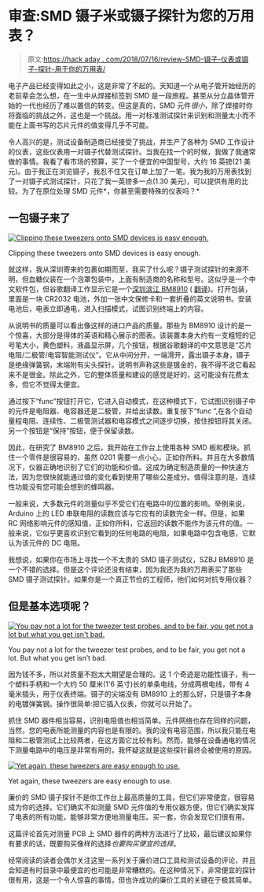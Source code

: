 # 审查:SMD 镊子米或镊子探针为您的万用表？

> 原文:[https://hack aday . com/2018/07/16/review-SMD-镊子-仪表或镊子-探针-用于你的万用表/](https://hackaday.com/2018/07/16/review-smd-tweezer-meter-or-tweezer-probes-for-your-multimeter/)

电子产品已经变得如此之小，这是非常了不起的。天知道一个从电子管开始经历的老前辈会怎么想，在一生中从焊接标签到 SMD 是一段旅程。甚至从分立晶体管开始的一代也经历了难以置信的转变。但这是真的，SMD 元件*很小*，除了焊接时你将面临的挑战之外，这也是一个挑战。用一对标准测试探针来识别和测量太小而不能在上面书写的芯片元件的值变得几乎不可能。

令人高兴的是，测试设备制造商已经接受了挑战，并生产了各种为 SMD 工作设计的仪表，这些仪表用一对镊子代替测试探针。当我在找一个的时候，我做了我通常做的事情。我看了看市场的预算，买了一个便宜的中国型号，大约 16 英镑(21 美元)。由于我正在浏览镊子，我忍不住又在订单上加了一笔。我为我的万用表找到了一对镊子式测试探针，只花了我一英镑多一点(1.30 美元)，可以提供有用的比较。为了在原位处理 SMD 元件*，你甚至需要特殊的仪表吗？*

## 一包镊子来了

[![Clipping these tweezers onto SMD devices is easy enough.](../Images/53be33f65efae26e836dc28bbb7eaacb.png)](https://hackaday.com/wp-content/uploads/2018/06/smd-tweezer-bm8910.jpg)

Clipping these tweezers onto SMD devices is easy enough.

就这样，我从深圳寄来的包裹如期而至，我买了什么呢？镊子测试探针的来源不明，但血糖仪装在一个泡罩包装中，上面有制造商的名称和型号。这似乎是一个中文软件包，但谷歌翻译工作显示它是一个[深圳滨江 BM8910](http://www.cnbjyb.com/index.php?m=content&c=index&a=show&catid=36&id=87) ( [翻译](https://translate.google.com/translate?sl=auto&tl=en&js=y&prev=_t&hl=en&ie=UTF-8&u=http%3A%2F%2Fwww.cnbjyb.com%2Findex.php%3Fm%3Dcontent%26c%3Dindex%26a%3Dshow%26catid%3D36%26id%3D87&edit-text=&act=url))。打开包装，里面是一块 CR2032 电池，外加一张中文保修卡和一套折叠的英文说明书。安装电池后，电表立即通电，进入扫描模式，试图识别终端上的内容。

从说明书的质量可以看出像这样的进口产品的质量。那些为 BM8910 设计的是一个惊喜，大部分是得体的英语和精心展示的图表。该装置本身大约有一支粗短的记号笔大小，黄色塑料，液晶显示屏，几个按钮，根据谷歌翻译的中文意思是“芯片电阻/二极管/电容智能测试仪”。它从中间分开，一端滑开，露出镊子本身，镊子是绝缘弹簧钢，末端附有尖头探针。说明书声称这些是镀金的，我不得不说它看起来不是很金。除此之外，它的整体质量和建设的感觉是好的，这可能没有花费太多，但它不觉得太便宜。

通过按下“func”按钮打开它，它进入自动模式，在这种模式下，它试图识别镊子中的元件是电阻器、电容器还是二极管，并给出读数。重复按下“func ”,在各个自动量程电阻、连续性、二极管测试器和电容模式之间逐步切换，按住按钮将其关闭。另一个按钮是“保持”按钮，便于保留读数。

因此，在研究了 BM8910 之后，我开始在工作台上使用各种 SMD 板和模块。抓住一个零件是很容易的，虽然 0201 需要一点小心，正如你所料。并且在大多数情况下，仪器正确地识别了它们的功能和价值。这成为确定制造质量的一种快速方法，因为您很快就能通过值的变化看到使用了哪些公差成分。值得注意的是，连续性功能没有您可能会想到的蜂鸣器。

一般来说，大多数元件的测量似乎不受它们在电路中的位置的影响。举例来说，Arduino 上的 LED 串联电阻的读数应该与它应有的读数完全一样。但是，如果 RC 网络影响元件的感知值，正如你所料，它返回的读数不能作为该元件的值。一般来说，它似乎更喜欢识别它看到的任何电路的电阻，如果电路中包含电感，它默认为该元件的 DC 电阻。

我想说，如果你在市场上寻找一个不太贵的 SMD 镊子测试仪，SZBJ BM8910 是一个不错的选择。但是这个评论还没有结束，因为我还为我的万用表买了那些 SMD 镊子测试探针。如果你是一个真正节俭的工程师，他们如何对抗专用仪器？

## 但是基本选项呢？

[![You pay not a lot for the tweezer test probes, and to be fair, you get not a lot but what you get isn't bad.](../Images/4ed42466be3f399687004b341c1a0136.png)](https://hackaday.com/wp-content/uploads/2018/06/smd-tweezer-tweezers.jpg)

You pay not a lot for the tweezer test probes, and to be fair, you get not a lot. But what you get isn’t bad.

因为钱不多，所以对质量不抱太大期望是合理的。这 1 个奇迹是功能性镊子，有一个塑料手柄和一个大约 50 厘米(1'6 英寸)长的单条电线，分成两根电线，带有 4 毫米插头，用于仪表终端。镊子的尖端没有 BM8910 上的那么好，只是镊子本身的电镀弹簧钢。操作很简单:把它插入仪表，你就可以开始了。

抓住 SMD 器件相当容易，识别电阻值也相当简单。元件网络也存在同样的问题，当然，您的电表所能测量的内容也是有限的。我的没有电容范围，所以我只能在电阻和二极管测试上比较两者，在这方面它比较有利。然而，能够在设备通电的情况下测量电路中的电压是非常有用的，我怀疑这就是这些探针最终会被使用的原因。

[![Yet again, these tweezers are easy enough to use.](../Images/6e42f0264bf1a0ef23290e787d9eb668.png)](https://hackaday.com/wp-content/uploads/2018/06/smd-tweezer-tweezers-nano.jpg)

Yet again, these tweezers are easy enough to use.

廉价的 SMD 镊子探针不是你工作台上最高质量的工具，但它们非常便宜，很容易成为你的选择。它们确实不如测量 SMD 元件值的专用仪器方便，但它们确实发挥了电表的所有功能，能够非常方便地测量电压。买一套，你会发现它们很有用。

这篇评论首先对测量 PCB 上 SMD 器件的两种方法进行了比较，最后建议如果你有要求的话，既要购买像样的选择*也要购买便宜的选择*。

经常阅读的读者会偶尔关注这里一系列关于廉价进口工具和测试设备的评论，并且会知道有时目录中最便宜的也可能是非常糟糕的。在这种情况下，非常便宜的探针很有用，这是一个令人惊喜的事情，但也许成功的廉价工具的关键在于极其简单。